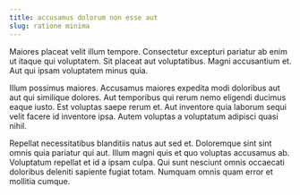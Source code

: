 ```yaml
---
title: accusamus dolorum non esse aut
slug: ratione minima
---
```


Maiores placeat velit illum tempore. Consectetur excepturi pariatur ab enim ut itaque qui voluptatem. Sit placeat aut voluptatibus. Magni accusantium et. Aut qui ipsam voluptatem minus quia.

Illum possimus maiores. Accusamus maiores expedita modi doloribus aut aut qui similique dolores. Aut temporibus qui rerum nemo eligendi ducimus eaque iusto. Est voluptas saepe rerum et. Aut inventore quia laborum sequi velit facere id inventore ipsa. Autem voluptas a voluptatum adipisci quasi nihil.

Repellat necessitatibus blanditiis natus aut sed et. Doloremque sint sint omnis quia pariatur qui aut. Illum magni quis et quo voluptas accusamus ab. Voluptatum repellat et id a ipsam culpa. Qui sunt nesciunt omnis occaecati doloribus deleniti sapiente fugiat totam. Numquam omnis quam error et mollitia cumque.
